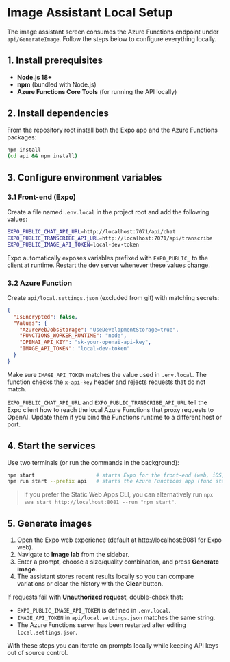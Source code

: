 # Image Assistant Local Setup

The image assistant screen consumes the Azure Functions endpoint under `api/GenerateImage`. Follow the steps below to configure everything locally.

## 1. Install prerequisites

- **Node.js 18+**
- **npm** (bundled with Node.js)
- **Azure Functions Core Tools** (for running the API locally)

## 2. Install dependencies

From the repository root install both the Expo app and the Azure Functions packages:

```bash
npm install
(cd api && npm install)
```

## 3. Configure environment variables

### 3.1 Front-end (Expo)

Create a file named `.env.local` in the project root and add the following values:

```bash
EXPO_PUBLIC_CHAT_API_URL=http://localhost:7071/api/chat
EXPO_PUBLIC_TRANSCRIBE_API_URL=http://localhost:7071/api/transcribe
EXPO_PUBLIC_IMAGE_API_TOKEN=local-dev-token
```

Expo automatically exposes variables prefixed with `EXPO_PUBLIC_` to the client at runtime. Restart the dev server whenever these values change.

### 3.2 Azure Function

Create `api/local.settings.json` (excluded from git) with matching secrets:

```json
{
  "IsEncrypted": false,
  "Values": {
    "AzureWebJobsStorage": "UseDevelopmentStorage=true",
    "FUNCTIONS_WORKER_RUNTIME": "node",
    "OPENAI_API_KEY": "sk-your-openai-api-key",
    "IMAGE_API_TOKEN": "local-dev-token"
  }
}
```

Make sure `IMAGE_API_TOKEN` matches the value used in `.env.local`. The function checks the `x-api-key` header and rejects requests that do not match.

`EXPO_PUBLIC_CHAT_API_URL` and `EXPO_PUBLIC_TRANSCRIBE_API_URL` tell the Expo client how to reach the local Azure Functions that proxy requests to OpenAI. Update them if you bind the Functions runtime to a different host or port.

## 4. Start the services

Use two terminals (or run the commands in the background):

```bash
npm start                    # starts Expo for the front-end (web, iOS, or Android)
npm run start --prefix api   # starts the Azure Functions app (func start)
```

> If you prefer the Static Web Apps CLI, you can alternatively run `npx swa start http://localhost:8081 --run "npm start"`.

## 5. Generate images

1. Open the Expo web experience (default at http://localhost:8081 for Expo web).
2. Navigate to **Image lab** from the sidebar.
3. Enter a prompt, choose a size/quality combination, and press **Generate image**.
4. The assistant stores recent results locally so you can compare variations or clear the history with the **Clear** button.

If requests fail with **Unauthorized request**, double-check that:

- `EXPO_PUBLIC_IMAGE_API_TOKEN` is defined in `.env.local`.
- `IMAGE_API_TOKEN` in `api/local.settings.json` matches the same string.
- The Azure Functions server has been restarted after editing `local.settings.json`.

With these steps you can iterate on prompts locally while keeping API keys out of source control.
